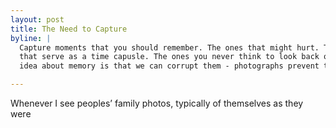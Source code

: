 ```yaml
---
layout: post
title: The Need to Capture
byline: |
  Capture moments that you should remember. The ones that might hurt. The ones
  that serve as a time capusle. The ones you never think to look back on. The
  idea about memory is that we can corrupt them - photographs prevent that.

---
```


Whenever I see peoples’ family photos, typically of themselves as they were 
